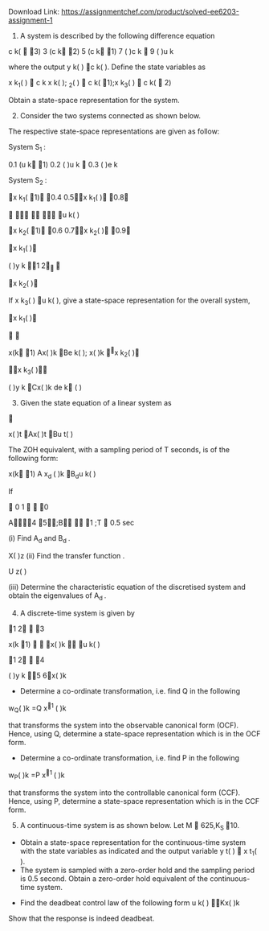 Download Link: https://assignmentchef.com/product/solved-ee6203-assignment-1
<br>
<ol>

 <li>A system is described by the following difference equation</li>

</ol>

c k(  3) 3 (c k 2) 5 (c k 1) 7 ( )c k  9 ( )u k

where the output y k( ) c k( ). Define the state variables as

x k<sub>1</sub>( )  c k x k( ); <sub>2</sub>( )  c k( 1);x k<sub>3</sub>( )  c k(  2)

Obtain a state-space representation for the system.

<ol start="2">

 <li>Consider the two systems connected as shown below.</li>

</ol>

The respective state-space representations are given as follow:

System S<sub>1 </sub>:

0.1 (u k 1) 0.2 ( )u k  0.3 ( )e k

System S<sub>2 </sub>:




x k<sub>1</sub>( 1) 0.4 0.5x k<sub>1</sub>( ) 0.8

                                u k( )

x k<sub>2</sub>( 1) 0.6 0.7x k<sub>2</sub>( ) 0.9

x k<sub>1</sub>( )

( )y k 1 2<sub>       </sub>

x k<sub>2</sub>( )

If x k<sub>3</sub>( ) u k( ), give a state-space representation for the overall system,

x k<sub>1</sub>( )

       

x(k 1) Ax( )k Be k( );     x( )k <sup></sup>x k<sub>2</sub>( )<sub>  </sub>

x k<sub>3</sub>( )

( )y k Cx( )k de k ( )




<ol start="3">

 <li>Given the state equation of a linear system as</li>

</ol>



x( )t Ax( )t Bu t( )

The ZOH equivalent, with a sampling period of T seconds, is of the following form:

x(k 1) A x<sub>d </sub>( )k B<sub>d</sub>u k( )




If

 0    1        0

A4 5;B  1 ;T  0.5 sec

(i)  Find  A<sub>d</sub> and  B<sub>d </sub>.

X( )z (ii) Find the transfer function  .

U z( )

(iii) Determine the characteristic equation of the discretised system and obtain           the eigenvalues of A<sub>d </sub>.




<ol start="4">

 <li>A discrete-time system is given by</li>

</ol>




1  2         3

x(k 1)      x( )k  u k( )

1  2         4

( )y k 5 6x( )k




<ul>

 <li>Determine a co-ordinate transformation, i.e. find Q in the following</li>

</ul>




w<sub>Q</sub>( )k =Q x<sup>1 </sup>( )k




that transforms the system into the observable canonical form (OCF). Hence, using Q,  determine a state-space representation which is in the OCF form.




<ul>

 <li>Determine a co-ordinate transformation, i.e. find P in the following</li>

</ul>




w<sub>P</sub>( )k =P x<sup>1 </sup>( )k




that transforms the system into the controllable canonical form (CCF). Hence, using P,  determine a state-space representation which is in the CCF form.




<ol start="5">

 <li>A continuous-time system is as shown below. Let M  625,K<sub>S </sub>10.</li>

</ol>

<ul>

 <li>Obtain a state-space representation for the continuous-time system with the state variables as indicated and the output variable y t( )  x t<sub>1</sub>( ).</li>

 <li>The system is sampled with a zero-order hold and the sampling period is 0.5 second. Obtain a zero-order hold equivalent of the continuous-time system.</li>

</ul>




<ul>

 <li>Find the deadbeat control law of the following form u k( ) Kx( )k</li>

</ul>

Show that the response is indeed deadbeat.


